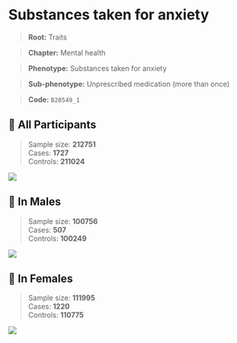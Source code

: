 # Substances taken for anxiety
> **Root:** Traits  

> **Chapter:** Mental health  

> **Phenotype:** Substances taken for anxiety  

> **Sub-phenotype:** Unprescribed medication (more than once)  

> **Code:** `B20549_1`

## 🧪 All Participants  
> Sample size: **212751**  
> Cases: **1727**  
> Controls: **211024**
<img src="/Traits/Figures/ALL/B20549_1.png"/>
<CsvTable src="/Traits_Data/ALL/LG_B20549_1.csv" label="🔍 View full results" />

## 👨 In Males  
> Sample size: **100756**  
> Cases: **507**  
> Controls: **100249**
<img src="/Traits/Figures/Male/B20549_1.png"/>
<CsvTable src="/Traits_Data/Male/LG_B20549_1.csv" label="🔍 View full results" />

## 👩 In Females  
> Sample size: **111995**  
> Cases: **1220**  
> Controls: **110775**
<img src="/Traits/Figures/Female/B20549_1.png"/>
<CsvTable src="/Traits_Data/Female/LG_B20549_1.csv" label="🔍 View full results" />
